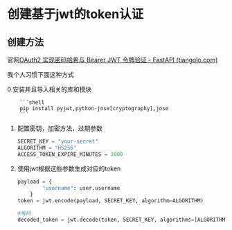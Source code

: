 # 创建基于jwt的token认证

## 创建方法

官网[OAuth2 实现密码哈希与 Bearer JWT 令牌验证 - FastAPI (tiangolo.com)](https://fastapi.tiangolo.com/zh/tutorial/security/oauth2-jwt/)

我个人习惯下面这种方式

   0.安装并且导入相关的库和模块

        ```shell
        pip install pyjwt,python-jose[cryptography],jose
        ```



1. 配置密钥，加密方法，过期参数

   ```python
   SECRET_KEY = "your-secret"
   ALGORITHM = "HS256"
   ACCESS_TOKEN_EXPIRE_MINUTES = 3000
   ```

2. 使用jwt根据这些参数生成对应的token

   ```python
   payload = {
           "username": user.username
       }
   token = jwt.encode(payload, SECRET_KEY, algorithm=ALGORITHM)
   
   #解码
   decoded_token = jwt.decode(token, SECRET_KEY, algorithms=[ALGORITHM])
   ```

